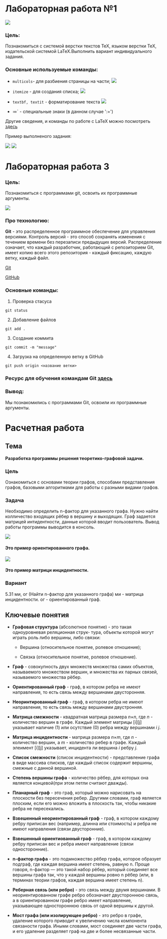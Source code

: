 # Лабораторная работа №1

![](./Images/maxresdefault.jpg)
### Цель: 


Познакомиться с системой верстки текстов TeX, языком верстки TeX, издательской системой LaTeX.Выполнить вариант индивидуального задания.

### Основные используемые команды:
* `multicols`- для разбиения страницы на части;
![](./Images/multicols.png)

* `itemize` - для создания списка;
![](./Images/itemize.png)

* `textbf, textit` - форматирование текста
![](./Images/textFormatting.png)

* $\coloneqq$` - специальные знаки (в данном случае ':=')


Другие сведения, и команды по работе с LaTeX можно посмотреть [здесь](https://www.overleaf.com/learn/latex/Learn_LaTeX_in_30_minutes)

Пример выполненого задания: 

![](./Images/Снимок%20экрана%202024-11-11%20205035.png)
![](./Images/Снимок%20экрана%202024-11-11%20205110.png)


# Лабораторная работа 3

### Цель: 

Познакомиться с программами git, освоить их программные аргументы.

![](./Images/e1efc28e6b.png)


### Про технологию:

 <b>Git</b> - это распределенное программное обеспечение для управления версиями. Контроль версий - это способ сохранять изменения с течением времени без перезаписи предыдущих версий. Распределение означает, что каждый разработчик, работающий с репозиторием Git, имеет копию всего этого репозитория - каждый фиксацию, каждую ветку, каждый файл.

 [Git](https://git-scm.com/)

 [GitHub](https://github.com/)
 
 ### Основные команды:
 
 1. Проверка стасуса

 ```
 git status
 ```
2. Добавление файлов

```
git add .
```
3. Создание коммита

```
git commit -m "message"
```
4. Загрузка на определенную ветку в GitHub

```
git push origin <название ветки>
```
### Ресурс для обучения командам Git [здесь](https://habr.com/ru/articles/541258/)

### Вывод: 
Мы познакомились с программами Git, освоили их программные аргументы.



# Расчетная работа

## Тема

<strong> Разработка программы решения теоретико-графовой задачи. </strong>

### Цель

Ознакомиться с основами теории графов, способами представления графов, базовыми алгоритмами для работы с разными видами графов.

### Задача
Необходимо определить n-фактор для указанного графа.
Нужно найти колличество входящих рёбер в вершину и выходящих. Граф задается матрицей интидентности, данные которой вводит пользователь. Вывод работы программы выводится в консоль.

![](./Images/graph2(2).png)

#### Это пример ориентированного графа.

![](./Images/рпрп.png)

#### Это пример матрици инцидентности.
### Вариант
5.31 ми, ог (Найти n-фактор для указанного графа)
ми - матрица инцидентности.
ог - ориентированный граф.

## Ключевые понятия

- **Графовая структура** (абсолютное понятие) - это такая одноуровневая реляционная струк-
тура, объекты которой могут играть роль либо вершины, либо связки:

   - Вершина (относительное понятие, ролевое отношение);

   - Связка (относительное понятие, ролевое отношение).

- **Граф** - совокупность двух множеств множества самих объектов, называемого множеством вершин, и множества их парных связей, называемого множества рёбер.

- **Ориентированный граф** - граф, в котором ребра не имеют направления, то есть связь между вершинами двусторонняя.

- **Неоринтированный граф** - граф, в котором ребра не имеют направления, то есть связь между вершинами двустронняя.

- **Матрица смежности** - квадратная матрица размера *n*&times;*n*, где *n* - количество вершин в графе. Каждый элемент матрицы [i][j] указывает наличие (1) или осутствие (0) ребра между вершинами *i* *j*.

- **Матрица инцидентности** - матрица размера *n*&times;*m*, где *n* - количество вершин, а *m* - количество ребер в графе. Каждый элеимент [i][j] указывает, инцидента ли вершина *i* ребру *j*.

- **Список смежности** (список инцидентности) - представление графа в виде массива списков, где каждый список содержит вершины, смежные с данной вершиной.

- **Степень вершины графа** - количество рёбер, для которых она является концевой(при этом петли считают дважды).

- **Планарный граф** - это граф, который можно нарисовать на плоскости без пересечения ребер. Другими словами, граф является плоским, если его можно вложить в плоскость так, чтобы никакие ребра не пересекались.
- **Взвешенный неориентированный граф** - граф, в котором каждому ребру приписан вес (например, длинна или стоимость) и  ребра не имеют направления (связи двусторонние).
- **Взвешенный ориентиованный граф** - граф, в котором каждому ребру приписан вес и ребра имеют направление (связи односторонние).
- **n-фактор графа** - это подмножество рёбер графа, которое образует подграф, где каждая вершина имеет степень, равную n. Проще говоря, n-фактор — это такой набор рёбер, который соединяет все вершины графа так, что у каждой вершины ровно n рёбер (или, в терминах теории графов, каждая вершина имеет степень n).
- **Реберная связь (или ребро)** - это связь между двумя вершинами. В неориентированном графе ребро обозначает двустороннюю связь, а в ориентированном графе ребро имеет направление, указывающее одностороннюю связь от одной вершины к другой.
- **Мост графа (или изолирующее ребро)** - это ребро в графе, удаление которого приводит к увеличению числа компонента связаности графа. Иными словами, мост соединяет две части графа, и его удаление разделяет граф на две и более несвязанные части.
